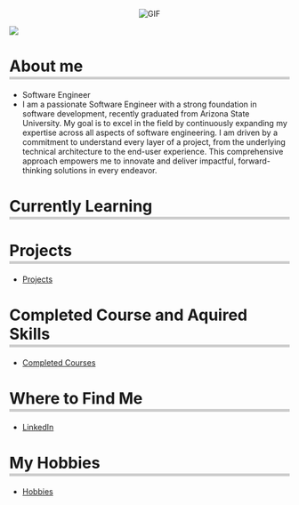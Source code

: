 <p align="center">
  <img src="https://media.giphy.com/media/ko7twHhomhk8E/giphy.gif" alt="GIF">
</p>


![](https://komarev.com/ghpvc/?username=bstuva&color=green&label=Visitors&style=flat-square)

<h1 style="border-bottom: 5px solid #ccc; padding-bottom: 2px;">About me</h1>

* Software Engineer
* I am a passionate Software Engineer with a strong foundation in software development, recently graduated from 
Arizona State University. My goal is to excel in the field by continuously expanding my expertise across all aspects of 
software engineering. I am driven by a commitment to understand every layer of a project, from the underlying technical 
architecture to the end-user experience. This comprehensive approach empowers me to innovate and deliver impactful, 
forward-thinking solutions in every endeavor.


<h1 style="border-bottom: 5px solid #ccc; padding-bottom: 2px;">Currently Learning</h1>

<h1 style="border-bottom: 5px solid #ccc; padding-bottom: 2px;">Projects</h1>

- [Projects](projects.md)

<h1 style="border-bottom: 5px solid #ccc; padding-bottom: 2px;">Completed Course and Aquired Skills</h1>

- [Completed Courses](PastCourses.md)


<h1 style="border-bottom: 5px solid #ccc; padding-bottom: 2px;">Where to Find Me</h1>

* [LinkedIn](https://www.linkedin.com/in/brayden-stuva/)

<h1 style="border-bottom: 5px solid #ccc; padding-bottom: 2px;">My Hobbies</h1>

- [Hobbies](hobbies.md)
